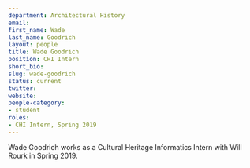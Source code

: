 ```yaml
---
department: Architectural History
email:
first_name: Wade
last_name: Goodrich
layout: people
title: Wade Goodrich
position: CHI Intern
short_bio:
slug: wade-goodrich
status: current
twitter:
website:
people-category:
- student
roles:
- CHI Intern, Spring 2019
---
```


Wade Goodrich works as a Cultural Heritage Informatics Intern with Will Rourk in Spring 2019.
